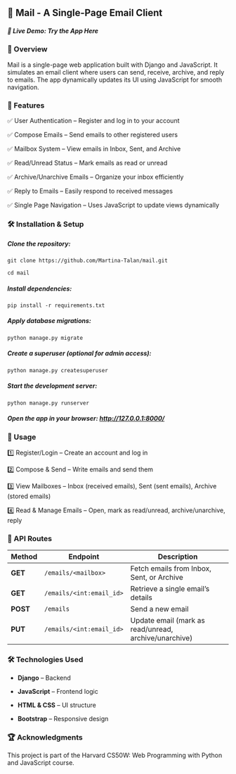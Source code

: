 ## 📧 Mail - A Single-Page Email Client
##### 🔗 Live Demo: Try the App Here



### 📜 Overview
Mail is a single-page web application built with Django and JavaScript. It simulates an email client where users can send, receive, archive, and reply to emails. The app dynamically updates its UI using JavaScript for smooth navigation.

### 🚀 Features

✅ User Authentication – Register and log in to your account

✅ Compose Emails – Send emails to other registered users

✅ Mailbox System – View emails in Inbox, Sent, and Archive

✅ Read/Unread Status – Mark emails as read or unread

✅ Archive/Unarchive Emails – Organize your inbox efficiently

✅ Reply to Emails – Easily respond to received messages

✅ Single Page Navigation – Uses JavaScript to update views dynamically

  
### 🛠️ Installation & Setup
##### Clone the repository:
```
git clone https://github.com/Martina-Talan/mail.git

cd mail
```

##### Install dependencies:
```
pip install -r requirements.txt
```

##### Apply database migrations:
```
python manage.py migrate
```

##### Create a superuser (optional for admin access):
```
python manage.py createsuperuser
```

##### Start the development server:
```
python manage.py runserver
```

##### Open the app in your browser: http://127.0.0.1:8000/


### 📌 Usage
1️⃣ Register/Login – Create an account and log in
 
2️⃣ Compose & Send – Write emails and send them
 
3️⃣ View Mailboxes – Inbox (received emails), Sent (sent emails), Archive (stored emails)
 
4️⃣ Read & Manage Emails – Open, mark as read/unread, archive/unarchive, reply
 

### 🔗 API Routes

| **Method** | **Endpoint** | **Description** |
|-----------|------------|----------------|
| **GET** | `/emails/<mailbox>` | Fetch emails from Inbox, Sent, or Archive |
| **GET** | `/emails/<int:email_id>` | Retrieve a single email’s details |
| **POST** | `/emails` | Send a new email |
| **PUT** | `/emails/<int:email_id>` | Update email (mark as read/unread, archive/unarchive) |


### 🛠️ Technologies Used
- __Django__ – Backend
  
- __JavaScript__ – Frontend logic
  
- __HTML & CSS__ – UI structure
  
- __Bootstrap__ – Responsive design

### 🏆 Acknowledgments
This project is part of the Harvard CS50W: Web Programming with Python and JavaScript course.

